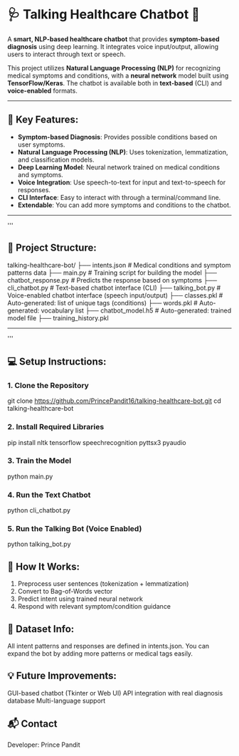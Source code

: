 # 🩺 **Talking Healthcare Chatbot** 🤖

A **smart, NLP-based healthcare chatbot** that provides **symptom-based diagnosis** using deep learning. It integrates voice input/output, allowing users to interact through text or speech.

This project utilizes **Natural Language Processing (NLP)** for recognizing medical symptoms and conditions, with a **neural network** model built using **TensorFlow/Keras**. The chatbot is available both in **text-based** (CLI) and **voice-enabled** formats.

---

## 🧠 **Key Features:**

- **Symptom-based Diagnosis**: Provides possible conditions based on user symptoms.
- **Natural Language Processing (NLP)**: Uses tokenization, lemmatization, and classification models.
- **Deep Learning Model**: Neural network trained on medical conditions and symptoms.
- **Voice Integration**: Use speech-to-text for input and text-to-speech for responses.
- **CLI Interface**: Easy to interact with through a terminal/command line.
- **Extendable**: You can add more symptoms and conditions to the chatbot.

---
'''
## 📂 **Project Structure:**

talking-healthcare-bot/ 
├── intents.json # Medical conditions and symptom patterns data 
├── main.py # Training script for building the model 
├── chatbot_response.py # Predicts the response based on symptoms 
├── cli_chatbot.py # Text-based chatbot interface (CLI) 
├── talking_bot.py # Voice-enabled chatbot interface (speech input/output) 
├── classes.pkl # Auto-generated: list of unique tags (conditions) 
├── words.pkl # Auto-generated: vocabulary list 
├── chatbot_model.h5 # Auto-generated: trained model file 
├── training_history.pkl 

---
'''

## 💻 **Setup Instructions:**

### **1. Clone the Repository**
git clone https://github.com/PrincePandit16/talking-healthcare-bot.git
cd talking-healthcare-bot


### **2. Install Required Libraries**
pip install nltk tensorflow speechrecognition pyttsx3 pyaudio


### **3. Train the Model**
python main.py


### **4. Run the Text Chatbot**
python cli_chatbot.py


### **5. Run the Talking Bot (Voice Enabled)**
python talking_bot.py


## 🤖 **How It Works:**
1. Preprocess user sentences (tokenization + lemmatization)
2. Convert to Bag-of-Words vector
3. Predict intent using trained neural network
4. Respond with relevant symptom/condition guidance


## 📡 **Dataset Info:**
All intent patterns and responses are defined in intents.json. You can expand the bot by adding more patterns or medical tags easily.

## 💡 **Future Improvements:**
GUI-based chatbot (Tkinter or Web UI)
API integration with real diagnosis database
Multi-language support

## 📬 **Contact**
Developer: Prince Pandit
